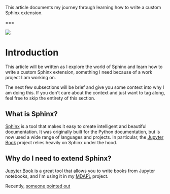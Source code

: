 This article documents my journey through learning how to write a custom Sphinx extension.

===

![](thumbnail.png)


# Introduction

This article will be written as I explore the world of Sphinx and learn how to write a custom Sphinx extension,
something I need because of a work project I am working on.

The next few subsections will be brief and give you some context into why I am doing this.
If you don't care about the context and just want to tag along, feel free to skip the entirety of this section.


## What is Sphinx?

[Sphinx] is a tool that makes it easy to create intelligent and beautiful documentation.
It was originally built for the Python documentation, but is now used a wide range of languages and projects.
In particular, the [Jupyter Book][jb] project relies heavily on Sphinx under the hood.


## Why do I need to extend Sphinx?

[Jupyter Book][jb] is a great tool that allows you to write books from Jupyter notebooks,
and I'm using it in my [MDAPL] project.

Recently, [someone pointed out][phone-numbers-gh-issue]

[Sphinx]: https://www.sphinx-doc.org/
[jb]: https://jupyterbook.org
[mdapl]: https://mastering.dyalog.com/
[phone-numbers-gh-issue]: https://github.com/Dyalog/MDAPL/issues/19
